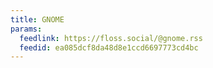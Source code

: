 ```yaml
---
title: GNOME
params:
  feedlink: https://floss.social/@gnome.rss
  feedid: ea085dcf8da48d8e1ccd6697773cd4bc
---
```

